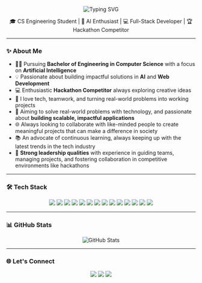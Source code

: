 <p align="center">
  <img src="https://readme-typing-svg.demolab.com?font=Fira+Code&weight=500&size=28&pause=1000&color=F75C7E&center=true&vCenter=true&width=600&lines=Hi+there%2C+I'm+Ishleen+Kaur+%F0%9F%91%8B" alt="Typing SVG" />
</p>

<p align="center">
  🎓 CS Engineering Student | 🧠 AI Enthusiast | 💻 Full-Stack Developer | 🏆 Hackathon Competitor  
</p>

---

### ✨ About Me

- 👩‍🎓 Pursuing **Bachelor of Engineering in Computer Science** with a focus on **Artificial Intelligence**  
- 💡 Passionate about building impactful solutions in **AI** and **Web Development**  
- 💻 Enthusiastic **Hackathon Competitor** always exploring creative ideas  
- 💬 I love tech, teamwork, and turning real-world problems into working projects  
- 🎯 Aiming to solve real-world problems with technology, and passionate about **building scalable, impactful applications**  
- 🌐 Always looking to collaborate with like-minded people to create meaningful projects that can make a difference in society  
- 📚 An advocate of continuous learning, always keeping up with the latest trends in the tech industry
- 💼 **Strong leadership qualities** with experience in guiding teams, managing projects, and fostering collaboration in competitive environments like hackathons

---

### 🛠️ Tech Stack

<p align="center">
  <img src="https://img.shields.io/badge/Python-3776AB?style=for-the-badge&logo=python&logoColor=white"/>
  <img src="https://img.shields.io/badge/C-00599C?style=for-the-badge&logo=c&logoColor=white"/>
  <img src="https://img.shields.io/badge/C++-00599C?style=for-the-badge&logo=c%2B%2B&logoColor=white"/>
  <img src="https://img.shields.io/badge/JavaScript-F7DF1E?style=for-the-badge&logo=javascript&logoColor=black"/>
  <img src="https://img.shields.io/badge/HTML5-E34F26?style=for-the-badge&logo=html5&logoColor=white"/>
  <img src="https://img.shields.io/badge/CSS3-1572B6?style=for-the-badge&logo=css3&logoColor=white"/>
  <img src="https://img.shields.io/badge/Bootstrap-7952B3?style=for-the-badge&logo=bootstrap&logoColor=white"/>
  <img src="https://img.shields.io/badge/Flask-000000?style=for-the-badge&logo=flask&logoColor=white"/>
  <img src="https://img.shields.io/badge/Django-092E20?style=for-the-badge&logo=django&logoColor=white"/>
  <img src="https://img.shields.io/badge/Azure-0078D4?style=for-the-badge&logo=microsoftazure&logoColor=white"/>
  <img src="https://img.shields.io/badge/VS%20Code-007ACC?style=for-the-badge&logo=visual-studio-code&logoColor=white"/>
  <img src="https://img.shields.io/badge/Git-F05032?style=for-the-badge&logo=git&logoColor=white"/>
  <img src="https://img.shields.io/badge/Netlify-00C7B7?style=for-the-badge&logo=netlify&logoColor=white"/>
  <img src="https://img.shields.io/badge/GitHub-181717?style=for-the-badge&logo=github&logoColor=white"/>
</p>


---

### 📊 GitHub Stats

<p align="center">
  <img src="https://github-readme-stats.vercel.app/api?username=IshleenKaur&show_icons=true&theme=radical&hide=prs" alt="GitHub Stats" />
  <br/>

---

### 🌐 Let's Connect

<p align="center">
  <a href="https://www.linkedin.com/in/ishleen-kaur-92b452316?utm_source=share&utm_campaign=share_via&utm_content=profile&utm_medium=android_app" target="_blank"><img src="https://img.shields.io/badge/LinkedIn-%230077B5.svg?style=for-the-badge&logo=linkedin&logoColor=white" /></a>
  <a href="mailto:ishleenk722@gmail.com"><img src="https://img.shields.io/badge/Gmail-D14836?style=for-the-badge&logo=gmail&logoColor=white" /></a>
  <a href="https://drive.google.com/file/d/11OHOrFo5Uq33uA-GI96Qc55ZYNz0ZkuU/view?usp=drivesdk" target="_blank"><img src="https://img.shields.io/badge/Resume-FFB6C1?style=for-the-badge&logo=read-the-docs&logoColor=black" /></a>
</p>
